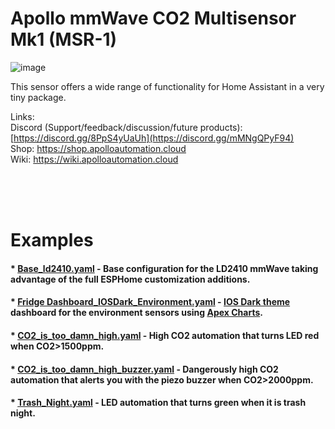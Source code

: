 # Apollo mmWave CO2 Multisensor Mk1 (MSR-1)

![image](https://github.com/ApolloAutomation/MSR-1/assets/24777085/5f67cf3d-4b61-4867-97e9-057eff124b19)


This sensor offers a wide range of functionality for Home Assistant in a very tiny package.

Links: \
Discord (Support/feedback/discussion/future products): [https://discord.gg/8PpS4yUaUh](https://discord.gg/mMNgQPyF94) \
Shop: https://shop.apolloautomation.cloud \
Wiki: https://wiki.apolloautomation.cloud 


<br/><br/><br/>


# Examples
#### * [Base_ld2410.yaml](https://github.com/ApolloAutomation/MSR-1/blob/main/Examples/Base_ld2410.yaml) - Base configuration for the LD2410 mmWave taking advantage of the full ESPHome customization additions. #### 
#### * [Fridge Dashboard_IOSDark_Environment.yaml](https://github.com/ApolloAutomation/MSR-1/blob/main/Examples/Dashboard_IOSDark_Environment.yaml) - [IOS Dark theme](https://github.com/basnijholt/lovelace-ios-themes) dashboard for the environment sensors using [Apex Charts](https://github.com/RomRider/apexcharts-card#transform-option). ####
#### * [CO2_is_too_damn_high.yaml](https://github.com/ApolloAutomation/MSR-1/blob/main/Examples/CO2_is_too_damn_high.yaml) - High CO2 automation that turns LED red when CO2>1500ppm. ####
#### * [CO2_is_too_damn_high_buzzer.yaml](https://github.com/ApolloAutomation/MSR-1/blob/main/Examples/CO2_is_too_damn_high_buzzer.yaml) - Dangerously high CO2 automation that alerts you with the piezo buzzer when CO2>2000ppm. ####
#### * [Trash_Night.yaml](https://github.com/ApolloAutomation/MSR-1/blob/main/Examples/Trash_Night.yaml) - LED automation that turns green when it is trash night. ####
